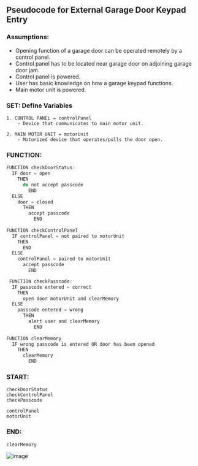 ## Pseudocode for External Garage Door Keypad Entry 

### Assumptions:
  - Opening function of a garage door can be operated remotely by a control panel.
  - Control panel has to be located near garage door on adjoining garage door jam.
  - Control panel is powered.
  - User has basic knowledge on how a garage keypad functions.
  - Main motor unit is powered.


### SET: Define Variables
```
1. CONTROL PANEL = controlPanel
    - Device that communicates to main motor unit.

2. MAIN MOTOR UNIT = motorUnit
    - Motorized device that operates/pulls the door open.  
```


### FUNCTION:
 
```js
FUNCTION checkDoorStatus:
  IF door = open
    THEN
      do not accept passcode
        END
  ELSE 
    door = closed
      THEN
        accept passcode
          END
        
FUNCTION checkControlPanel
  IF controlPanel = not paired to motorUnit
    THEN
      END
  ELSE 
    controlPanel = paired to motorUnit
      accept passcode
        END

 FUNCTION checkPasscode:
  IF passcode entered = correct
    THEN
      open door motorUnit and clearMemory     
  ELSE 
    passcode entered = wrong  
      THEN
        alert user and clearMemory
          END
          
FUNCTION clearMemory
  IF wrong passcode is entered OR door has been opened
    THEN
      clearMemory
        END

 ```
 
 
 ### START:
 ```
 checkDoorStatus
 checkControlPanel
 checkPasscode
 
 controlPanel
 motorUnit
 ```
 
 
 ### END:
 ```
 clearMemory
 ```
 ![image](https://user-images.githubusercontent.com/101759410/189239862-19aaf409-c294-48d2-a7ce-3c5a36220eaa.png)

